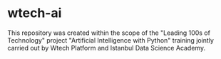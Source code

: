 # wtech-ai
This repository was created within the scope of the "Leading 100s of Technology" project "Artificial Intelligence with Python" training jointly carried out by Wtech Platform and Istanbul Data Science Academy.
